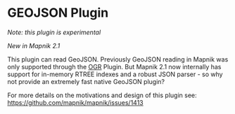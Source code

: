 # GEOJSON Plugin

_Note: this plugin is experimental_

_New in Mapnik 2.1_

This plugin can read GeoJSON. Previously GeoJSON reading in Mapnik was only supported through the [OGR](OGR) Plugin. But Mapnik 2.1 now internally has support for in-memory RTREE indexes and a robust JSON parser - so why not provide an extremely fast native GeoJSON plugin?

For more details on the motivations and design of this plugin see: https://github.com/mapnik/mapnik/issues/1413


